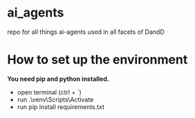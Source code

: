 # ai_agents
repo for all things ai-agents used in all facets of DandD


# How to set up the environment
**You need pip and python installed.**

- open terminal (ctrl + `)
- run .\venv\Scripts\Activate
- run pip install requirements.txt

